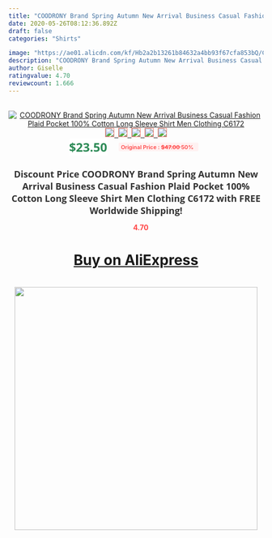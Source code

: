 ```yaml
---
title: "COODRONY Brand Spring Autumn New Arrival Business Casual Fashion Plaid Pocket 100% Cotton Long Sleeve Shirt Men Clothing C6172"
date: 2020-05-26T08:12:36.892Z
draft: false
categories: "Shirts"

image: "https://ae01.alicdn.com/kf/Hb2a2b13261b84632a4bb93f67cfa853bQ/COODRONY-Brand-Spring-Autumn-New-Arrival-Business-Casual-Fashion-Plaid-Pocket-100-Cotton-Long-Sleeve-Shirt.jpg"
description: "COODRONY Brand Spring Autumn New Arrival Business Casual Fashion Plaid Pocket 100% Cotton Long Sleeve Shirt Men Clothing C6172"
author: Giselle
ratingvalue: 4.70
reviewcount: 1.666
---
```

<br>
<div style="text-align: center;">
<a href="https://s.click.aliexpress.com/e/_AowktX" target="_blank" rel="nofollow noopener noreferrer"><img alt="COODRONY Brand Spring Autumn New Arrival Business Casual Fashion Plaid Pocket 100% Cotton Long Sleeve Shirt Men Clothing C6172" class="magnifier-image" src="https://ae01.alicdn.com/kf/Hb2a2b13261b84632a4bb93f67cfa853bQ/COODRONY-Brand-Spring-Autumn-New-Arrival-Business-Casual-Fashion-Plaid-Pocket-100-Cotton-Long-Sleeve-Shirt.jpg_640x640.jpg">
<br>
<img style="border:1px solid salmon" src="https://ae01.alicdn.com/kf/Hb2a2b13261b84632a4bb93f67cfa853bQ/COODRONY-Brand-Spring-Autumn-New-Arrival-Business-Casual-Fashion-Plaid-Pocket-100-Cotton-Long-Sleeve-Shirt.jpg_120x120.jpg">&nbsp;&nbsp;<img style="border:1px solid salmon" src="https://ae01.alicdn.com/kf/H8d406760b029431582d64ea8eedcad74w/COODRONY-Brand-Spring-Autumn-New-Arrival-Business-Casual-Fashion-Plaid-Pocket-100-Cotton-Long-Sleeve-Shirt.jpg_120x120.jpg">&nbsp;&nbsp;<img style="border:1px solid salmon" src="https://ae01.alicdn.com/kf/Hf04b225969464b0d9046e60b6de9ea3ez/COODRONY-Brand-Spring-Autumn-New-Arrival-Business-Casual-Fashion-Plaid-Pocket-100-Cotton-Long-Sleeve-Shirt.jpg_120x120.jpg">&nbsp;&nbsp;<img style="border:1px solid salmon" src="https://ae01.alicdn.com/kf/H166252d3c9804e54a6ad91ef2ac7ef95c/COODRONY-Brand-Spring-Autumn-New-Arrival-Business-Casual-Fashion-Plaid-Pocket-100-Cotton-Long-Sleeve-Shirt.jpg_120x120.jpg">&nbsp;&nbsp;<img style="border:1px solid salmon" src="https://ae01.alicdn.com/kf/H605ee32b17d24c65b1f517fda1212dc2Y/COODRONY-Brand-Spring-Autumn-New-Arrival-Business-Casual-Fashion-Plaid-Pocket-100-Cotton-Long-Sleeve-Shirt.jpg_120x120.jpg"></a></div><br0>
<div style="text-align: center;"><span style="background-color: white; border: 0px; box-sizing: border-box; color: seagreen; display: inline-block; font-family: &quot;open sans&quot; , &quot;arial&quot; , &quot;helvetica&quot; , sans-serif , &quot;heiti&quot;; font-size: 24px; font-stretch: inherit; font-weight: 700; line-height: inherit; margin: 0px 10px 0px 0px; padding: 0px; vertical-align: middle;">$23.50 </span>
<span style="background: rgb(255 , 241 , 241); border-radius: 3px; border: 0px; box-sizing: border-box; color: #ff4747; display: inline-block; font-family: inherit; font-size: 12px; font-stretch: inherit; font-style: inherit; font-variant: inherit; font-weight: 600; line-height: inherit; margin: 0px; padding: 2px 5px; transform: scale(0.9); vertical-align: middle;">Original Price : <b style="text-decoration: line-through;">$47.00 </b> 50%&nbsp;&nbsp;</span></div>
<h1 style="color: #333333; display: inline-block; font-family: &quot;open sans&quot; , &quot;arial&quot; , &quot;helvetica&quot; , sans-serif , &quot;heiti&quot;; font-size: 18px; font-stretch: inherit; font-weight: 700; text-align: center;">Discount Price COODRONY Brand Spring Autumn New Arrival Business Casual Fashion Plaid Pocket 100% Cotton Long Sleeve Shirt Men Clothing C6172 with FREE Worldwide Shipping!</h1>
<div style="color: #ff4747; text-align: center;">
<img src="https://4.bp.blogspot.com/-M0ZcTcb-5uY/XleCXlxnR4I/AAAAAAAAAEc/OrjgMkXV1oMQFaCRZj5HQwOCBcu3w1FegCPcBGAYYCw/s1600/star.png" style="height: 15px;">&nbsp;<b>4.70</b></div>
<div class="button_cont" align="center"><a class="buynow_a" href="https://s.click.aliexpress.com/e/_AowktX" target="_blank" rel="nofollow noopener noreferrer"><H1>Buy on AliExpress</H1></a></div><br>
<div class="separator" style="clear: both; text-align: center;">
<img src="https://lh3.googleusercontent.com/-pTy5HemUv9M/XlePHvY0dAI/AAAAAAAAAE4/0nX5iRUoIWY8eMW9Dpxeirr157OZliDIgCLcBGAsYHQ/s1600/badge.gif" width="480">
</div>

